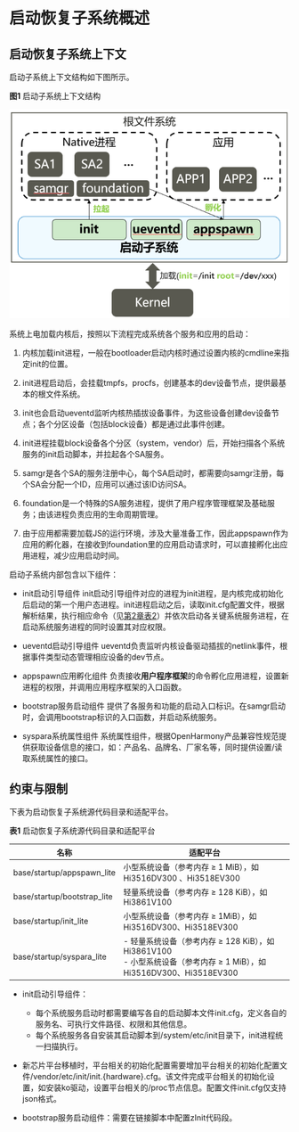 # 启动恢复子系统概述

## 启动恢复子系统上下文

启动子系统上下文结构如下图所示。

  **图1** 启动子系统上下文结构
 
  ![zh-cn_image_0000001217858866](figures/zh-cn_image_0000001217858866.png)

系统上电加载内核后，按照以下流程完成系统各个服务和应用的启动：

1. 内核加载init进程，一般在bootloader启动内核时通过设置内核的cmdline来指定init的位置。

2. init进程启动后，会挂载tmpfs，procfs，创建基本的dev设备节点，提供最基本的根文件系统。

3. init也会启动ueventd监听内核热插拔设备事件，为这些设备创建dev设备节点；各个分区设备（包括block设备）都是通过此事件创建。

4. init进程挂载block设备各个分区（system，vendor）后，开始扫描各个系统服务的init启动脚本，并拉起各个SA服务。

5. samgr是各个SA的服务注册中心，每个SA启动时，都需要向samgr注册，每个SA会分配一个ID，应用可以通过该ID访问SA。

6. foundation是一个特殊的SA服务进程，提供了用户程序管理框架及基础服务；由该进程负责应用的生命周期管理。

7. 由于应用都需要加载JS的运行环境，涉及大量准备工作，因此appspawn作为应用的孵化器，在接收到foundation里的应用启动请求时，可以直接孵化出应用进程，减少应用启动时间。


启动子系统内部包含以下组件：

- init启动引导组件
  init启动引导组件对应的进程为init进程，是内核完成初始化后启动的第一个用户态进程。init进程启动之后，读取init.cfg配置文件，根据解析结果，执行相应命令（见[第2章表2](../subsystems/subsys-boot-init.md)）并依次启动各关键系统服务进程，在启动系统服务进程的同时设置其对应权限。

- ueventd启动引导组件
  ueventd负责监听内核设备驱动插拔的netlink事件，根据事件类型动态管理相应设备的dev节点。

- appspawn应用孵化组件
  负责接收**用户程序框架**的命令孵化应用进程，设置新进程的权限，并调用应用程序框架的入口函数。

- bootstrap服务启动组件
  提供了各服务和功能的启动入口标识。在samgr启动时，会调用bootstrap标识的入口函数，并启动系统服务。

- syspara系统属性组件
  系统属性组件，根据OpenHarmony产品兼容性规范提供获取设备信息的接口，如：产品名、品牌名、厂家名等，同时提供设置/读取系统属性的接口。


## 约束与限制

  下表为启动恢复子系统源代码目录和适配平台。

  **表1** 启动恢复子系统源代码目录和适配平台

| 名称 | 适配平台 | 
| -------- | -------- |
| base/startup/appspawn_lite | 小型系统设备（参考内存 ≥ 1 MiB），如Hi3516DV300&nbsp;、Hi3518EV300 | 
| base/startup/bootstrap_lite | 轻量系统设备（参考内存 ≥ 128 KiB），如Hi3861V100 | 
| base/startup/init_lite | 小型系统设备（参考内存 ≥ 1MiB），如Hi3516DV300、Hi3518EV300 | 
| base/startup/syspara_lite | -&nbsp;轻量系统设备（参考内存 ≥ 128 KiB），如Hi3861V100<br/>-&nbsp;小型系统设备（参考内存 ≥ 1 MiB），如Hi3516DV300、Hi3518EV300 | 

- init启动引导组件：
  - 每个系统服务启动时都需要编写各自的启动脚本文件init.cfg，定义各自的服务名、可执行文件路径、权限和其他信息。
  - 每个系统服务各自安装其启动脚本到/system/etc/init目录下，init进程统一扫描执行。

- 新芯片平台移植时，平台相关的初始化配置需要增加平台相关的初始化配置文件/vendor/etc/init/init.{hardware}.cfg。该文件完成平台相关的初始化设置，如安装ko驱动，设置平台相关的/proc节点信息。配置文件init.cfg仅支持json格式。

- bootstrap服务启动组件：需要在链接脚本中配置zInit代码段。
